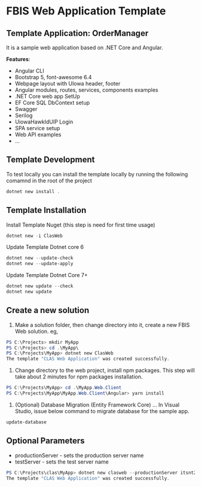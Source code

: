 # FBIS Web Application Template

## Template Application: OrderManager

It is a sample web application based on .NET Core and Angular.

**Features**:
* Angular CLI
* Bootstrap 5, font-awesome 6.4
* Webpage layout with UIowa header, footer
* Angular modules, routes, services, components examples
* .NET Core web app SetUp
* EF Core SQL DbContext setup
* Swagger
* Serilog
* UiowaHawkIdUIP Login
* SPA service setup
* Web API examples
* ...

## Template Development
To test locally you can install the template locally by running the following comamnd in the root of the project

```Powershell
dotnet new install .
```

## Template Installation

Install Template Nuget (this step is need for first time usage)

```Powershell
dotnet new -i ClasWeb
```

Update Template Dotnet core 6

```Powershell
dotnet new --update-check
dotnet new --update-apply
```

Update Template Dotnet Core 7+
```Powershell
dotnet new update --check
dotnet new update
```

## Create a new solution

1. Make a solution folder, then change directory into it, create a new FBIS Web solution. eg,

```Powershell
PS C:\Projects> mkdir MyApp
PS C:\Projects> cd .\MyApp\
PS C:\Projects\MyApp> dotnet new ClasWeb
The template "CLAS Web Application" was created successfully.
```

1. Change directory to the web project, install npm packages. This step will take about 2 minutes for npm packages installation.

```Powershell
PS C:\Projects\MyApp> cd .\MyApp.Web.Client
PS C:\Projects\MyApp\MyApp.Web.Client\Angular> yarn install
```

1. (Optional) Database Migration (Entity Framework Core)
... In Visual Studio, issue below command to migrate database for the sample app.

```Powershell
update-database
```

## Optional Parameters
 * productionServer - sets the production server name
 * testServer - sets the test server name
 
```Powershell
PS C:\Projects\clas\MyApp> dotnet new clasweb --productionServer itsnt2351 --testServer itsnt2328
The template "CLAS Web Application" was created successfully.
```
